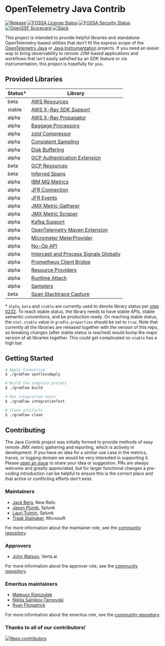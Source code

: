 # OpenTelemetry Java Contrib


[![Release](https://img.shields.io/github/v/release/open-telemetry/opentelemetry-java-contrib?include_prereleases&style=)](https://github.com/open-telemetry/opentelemetry-java-contrib/releases/)
[![FOSSA License Status](https://app.fossa.com/api/projects/custom%2B162%2Fgithub.com%2Fopen-telemetry%2Fopentelemetry-java-contrib.svg?type=shield&issueType=license)](https://app.fossa.com/projects/custom%2B162%2Fgithub.com%2Fopen-telemetry%2Fopentelemetry-java-contrib?ref=badge_shield&issueType=license)
[![FOSSA Security Status](https://app.fossa.com/api/projects/custom%2B162%2Fgithub.com%2Fopen-telemetry%2Fopentelemetry-java-contrib.svg?type=shield&issueType=security)](https://app.fossa.com/projects/custom%2B162%2Fgithub.com%2Fopen-telemetry%2Fopentelemetry-java-contrib?ref=badge_shield&issueType=security)
[![OpenSSF Scorecard](https://api.scorecard.dev/projects/github.com/open-telemetry/opentelemetry-java-contrib/badge)](https://scorecard.dev/viewer/?uri=github.com/open-telemetry/opentelemetry-java-contrib)
[![Slack](https://img.shields.io/badge/slack-@cncf/otel--java-blue.svg?logo=slack)](https://cloud-native.slack.com/archives/C014L2KCTE3)

This project is intended to provide helpful libraries and standalone OpenTelemetry-based utilities that don't fit
the express scope of the [OpenTelemetry Java](https://github.com/open-telemetry/opentelemetry-java) or
[Java Instrumentation](https://github.com/open-telemetry/opentelemetry-java-instrumentation) projects.  If you need an
easier way to bring observability to remote JVM-based applications and workflows that isn't easily satisfied by an SDK
feature or via instrumentation, this project is hopefully for you.

## Provided Libraries

| Status* | Library                                                           |
|---------|-------------------------------------------------------------------|
| beta    | [AWS Resources](./aws-resources/README.md)                        |
| stable  | [AWS X-Ray SDK Support](./aws-xray/README.md)                     |
| alpha   | [AWS X-Ray Propagator](./aws-xray-propagator/README.md)           |
| alpha   | [Baggage Processors](./baggage-processor/README.md)               |
| alpha   | [zstd Compressor](./compressors/compressor-zstd/README.md)        |
| alpha   | [Consistent Sampling](./consistent-sampling/README.md)            |
| alpha   | [Disk Buffering](./disk-buffering/README.md)                      |
| alpha   | [GCP Authentication Extension](./gcp-auth-extension/README.md)    |
| beta    | [GCP Resources](./gcp-resources/README.md)                        |
| beta    | [Inferred Spans](./inferred-spans/README.md)                      |
| alpha   | [IBM MQ Metrics](./ibm-mq-metrics/README.md)                      |
| alpha   | [JFR Connection](./jfr-connection/README.md)                      |
| alpha   | [JFR Events](./jfr-events/README.md)                              |
| alpha   | [JMX Metric Gatherer](./jmx-metrics/README.md)                    |
| alpha   | [JMX Metric Scraper](./jmx-scraper/README.md)                     |
| alpha   | [Kafka Support](./kafka-exporter/README.md)                       |
| alpha   | [OpenTelemetry Maven Extension](./maven-extension/README.md)      |
| alpha   | [Micrometer MeterProvider](./micrometer-meter-provider/README.md) |
| alpha   | [No-Op API](./noop-api/README.md)                                 |
| alpha   | [Intercept and Process Signals Globally](./processors/README.md)  |
| alpha   | [Prometheus Client Bridge](./prometheus-client-bridge/README.md)  |
| alpha   | [Resource Providers](./resource-providers/README.md)              |
| alpha   | [Runtime Attach](./runtime-attach/README.md)                      |
| alpha   | [Samplers](./samplers/README.md)                                  |
| beta    | [Span Stacktrace Capture](./span-stacktrace/README.md)            |

\* `alpha`, `beta` and `stable` are currently used to denote library status per [otep 0232](https://github.com/open-telemetry/oteps/blob/main/text/0232-maturity-of-otel.md).
To reach stable status, the library needs to have stable APIs, stable semantic conventions, and be production ready.
On reaching stable status, the `otel.stable` value in `gradle.properties` should be set to `true`.
Note that currently all the libraries are released together with the version of this repo, so breaking changes (after stable
status is reached) would bump the major version of all libraries together. This could get complicated so `stable` has a high bar.

## Getting Started

```bash
# Apply formatting
$ ./gradlew spotlessApply

# Build the complete project
$ ./gradlew build

# Run integration tests
$ ./gradlew integrationTest

# Clean artifacts
$ ./gradlew clean
```

## Contributing

The Java Contrib project was initially formed to provide methods of easy remote JMX metric gathering and reporting,
which is actively in development.  If you have an idea for a similar use case in the metrics, traces, or logging
domain we would be very interested in supporting it.  Please
[open an issue](https://github.com/open-telemetry/opentelemetry-java-contrib/issues/new/choose) to share your idea or
suggestion.  PRs are always welcome and greatly appreciated, but for larger functional changes a pre-coding introduction
can be helpful to ensure this is the correct place and that active or conflicting efforts don't exist.

### Maintainers

- [Jack Berg](https://github.com/jack-berg), New Relic
- [Jason Plumb](https://github.com/breedx-splk), Splunk
- [Lauri Tulmin](https://github.com/laurit), Splunk
- [Trask Stalnaker](https://github.com/trask), Microsoft

For more information about the maintainer role, see the [community repository](https://github.com/open-telemetry/community/blob/main/guides/contributor/membership.md#maintainer).

### Approvers

- [John Watson](https://github.com/jkwatson), Verta.ai

For more information about the approver role, see the [community repository](https://github.com/open-telemetry/community/blob/main/guides/contributor/membership.md#approver).

### Emeritus maintainers

- [Mateusz Rzeszutek](https://github.com/mateuszrzeszutek)
- [Nikita Salnikov-Tarnovski](https://github.com/iNikem)
- [Ryan Fitzpatrick](https://github.com/rmfitzpatrick)

For more information about the emeritus role, see the [community repository](https://github.com/open-telemetry/community/blob/main/guides/contributor/membership.md#emeritus-maintainerapprovertriager).

### Thanks to all of our contributors!

<a href="https://github.com/open-telemetry/opentelemetry-java-contrib/graphs/contributors">
  <img alt="Repo contributors" src="https://contrib.rocks/image?repo=open-telemetry/opentelemetry-java-contrib" />
</a>
